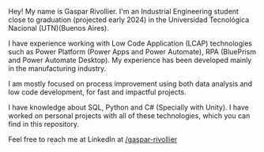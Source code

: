 Hey! My name is Gaspar Rivollier. I'm an Industrial Engineering student close to graduation (projected early 2024) in the Universidad Tecnológica Nacional (UTN)(Buenos Aires).

I have experience working with Low Code Application (LCAP) technologies such as Power Platform (Power Apps and Power Automate), RPA (BluePrism and Power Automate Desktop). My experience has been developed mainly in the manufacturing industry. 

I am mostly focused on process improvement using both data analysis and low code development, for fast and impactful projects. 

I have knowledge about SQL, Python and C# (Specially with Unity). I have worked on personal projects with all of these technologies, which you can find in this repository. 

Feel free to reach me at LinkedIn at <a href="https://www.linkedin.com/in/gaspar-rivollier/">/gaspar-rivollier</a>

<!---
gasparrivollier/gasparrivollier is a ✨ special ✨ repository because its `README.md` (this file) appears on your GitHub profile.
You can click the Preview link to take a look at your changes.
--->

